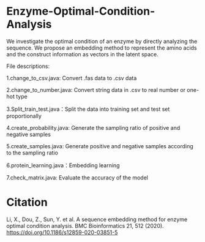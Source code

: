 # Enzyme-Optimal-Condition-Analysis
We investigate the optimal condition of an enzyme by directly analyzing the sequence. We propose an embedding method to represent the amino acids and the construct information as vectors in the latent space. 

File descriptions:

1.change_to_csv.java: Convert .fas data to .csv data

2.change_to_number.java: Convert string data in .csv to real number or one-hot type

3.Split_train_test.java：Split the data into training set and test set proportionally

4.create_probability.java: Generate the sampling ratio of positive and negative samples

5.create_samples.java: Generate positive and negative samples according to the sampling ratio

6.protein_learning.java：Embedding learning

7.check_matrix.java: Evaluate the accuracy of the model

# Citation
Li, X., Dou, Z., Sun, Y. et al. A sequence embedding method for enzyme optimal condition analysis. BMC Bioinformatics 21, 512 (2020). https://doi.org/10.1186/s12859-020-03851-5
